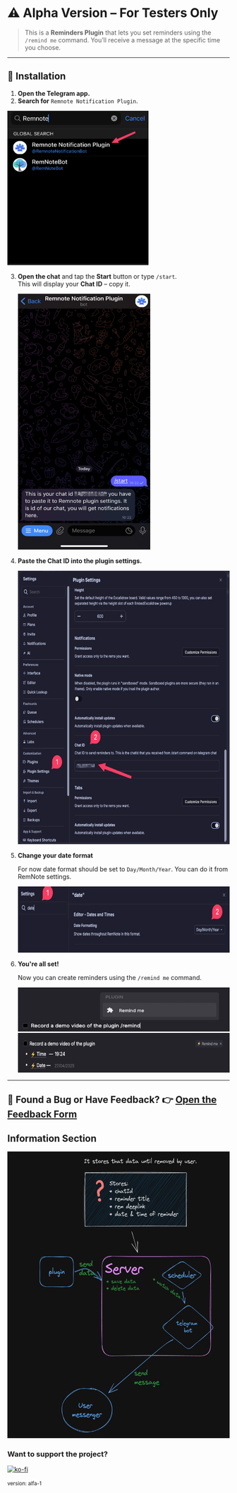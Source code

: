 # ⚠️ Alpha Version – For Testers Only

> This is a **Reminders Plugin** that lets you set reminders using the `/remind me` command. You’ll receive a message at the specific time you choose.

---

## 🔧 Installation

1. **Open the Telegram app.**
2. **Search for** `Remnote Notification Plugin`.

<img src="https://raw.githubusercontent.com/haron-IV/remnote-reminders-plugin/9d570c74c6b73af4c4eb73ff500fb78a33d5421a/plugin/docs/search.png" alt="Search Plugin" width="320" height="350">

3. **Open the chat** and tap the **Start** button or type `/start`.  
   This will display your **Chat ID** – copy it.

   <img src="https://raw.githubusercontent.com/haron-IV/remnote-reminders-plugin/9d570c74c6b73af4c4eb73ff500fb78a33d5421a/plugin/docs/start.png" alt="Start Chat" width="300" height="580">

4. **Paste the Chat ID into the plugin settings.**

   <img src="https://raw.githubusercontent.com/haron-IV/remnote-reminders-plugin/9d570c74c6b73af4c4eb73ff500fb78a33d5421a/plugin/docs/settings.png" alt="Plugin Settings" width="680" height="620">

5. **Change your date format**

   For now date format should be set to `Day/Month/Year`. You can do it from RemNote settings.

   <img src="https://raw.githubusercontent.com/haron-IV/remnote-reminders-plugin/9d570c74c6b73af4c4eb73ff500fb78a33d5421a/plugin/docs/required_settings.png" width="700" height="150" />

6. **You're all set!**

   Now you can create reminders using the `/remind me` command.

   <img src="https://raw.githubusercontent.com/haron-IV/remnote-reminders-plugin/9d570c74c6b73af4c4eb73ff500fb78a33d5421a/plugin/docs/remind_me.jpg" alt="Remind Me Example" width="480" height="100">  
   <img src="https://raw.githubusercontent.com/haron-IV/remnote-reminders-plugin/9d570c74c6b73af4c4eb73ff500fb78a33d5421a/plugin/docs/reminder.jpg" alt="Reminder Example" width="680" height="90">

---

## 🐞 Found a Bug or Have Feedback? 👉 [Open the Feedback Form](https://tally.so/r/3qgQyg)

## Information Section

<img src="https://raw.githubusercontent.com/haron-IV/remnote-reminders-plugin/9d570c74c6b73af4c4eb73ff500fb78a33d5421a/plugin/docs/how_data_is_stored.png" alt="Reminder Example" width="680" height="650">

### **Want to support the project?**

[![ko-fi](https://ko-fi.com/img/githubbutton_sm.svg)](https://ko-fi.com/H2H11E9HGP)

<small>version: alfa-1</small>
